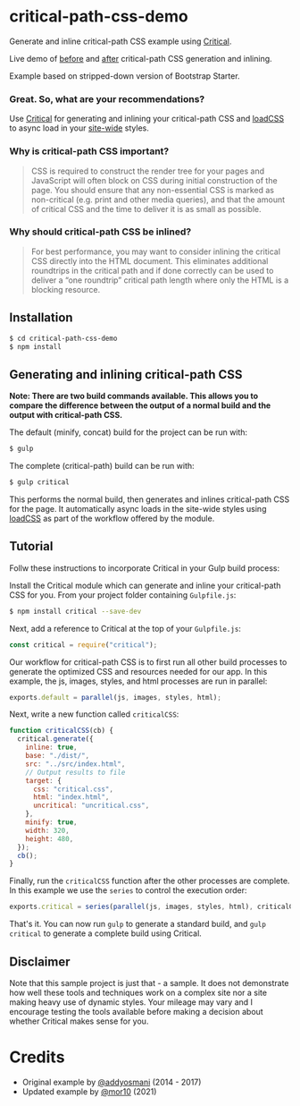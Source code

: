 # critical-path-css-demo

Generate and inline critical-path CSS example using [Critical](http://github.com/addyosmani/critical).

Live demo of [before](https://mor10.github.io/critical-path-css-demo/output/normal/index.html) and [after](https://mor10.github.io/critical-path-css-demo/output/critical/index.html) critical-path CSS generation and inlining.

Example based on stripped-down version of Bootstrap Starter.

### Great. So, what are your recommendations?

Use [Critical](https://github.com/addyosmani/critical) for generating and inlining your critical-path CSS and [loadCSS](https://github.com/filamentgroup/loadCSS/) to
async load in your [site-wide](https://github.com/addyosmani/critical-path-css-demo/blob/gh-pages/output/critical/index.html#L71) styles.

### Why is critical-path CSS important?

> CSS is required to construct the render tree for your pages and JavaScript will often block on CSS during initial construction of the page. You should ensure that any non-essential CSS is marked as non-critical (e.g. print and other media queries), and that the amount of critical CSS and the time to deliver it is as small as possible.

### Why should critical-path CSS be inlined?

> For best performance, you may want to consider inlining the critical CSS directly into the HTML document. This eliminates additional roundtrips in the critical path and if done correctly can be used to deliver a “one roundtrip” critical path length where only the HTML is a blocking resource.

## Installation

```sh
$ cd critical-path-css-demo
$ npm install
```

## Generating and inlining critical-path CSS

**Note: There are two build commands available. This allows you to compare the difference
between the output of a normal build and the output with critical-path CSS.**

The default (minify, concat) build for the project can be run with:

```sh
$ gulp
```

The complete (critical-path) build can be run with:

```sh
$ gulp critical
```

This performs the normal build, then generates and inlines critical-path CSS for the page. It automatically async loads in the site-wide styles using [loadCSS](https://github.com/filamentgroup/loadCSS/) as part of the workflow offered by the module.

## Tutorial

Follw these instructions to incorporate Critical in your Gulp build process:

Install the Critical module which can generate and inline your critical-path CSS for you. From your project folder containing `Gulpfile.js`:

```sh
$ npm install critical --save-dev
```

Next, add a reference to Critical at the top of your `Gulpfile.js`:

```js
const critical = require("critical");
```

Our workflow for critical-path CSS is to first run all other build processes to generate the optimized CSS and resources needed for our app. In this example, the js, images, styles, and html processes are run in parallel:

```js
exports.default = parallel(js, images, styles, html);
```

Next, write a new function called `criticalCSS`:

```js
function criticalCSS(cb) {
  critical.generate({
    inline: true,
    base: "./dist/",
    src: "../src/index.html",
    // Output results to file
    target: {
      css: "critical.css",
      html: "index.html",
      uncritical: "uncritical.css",
    },
    minify: true,
    width: 320,
    height: 480,
  });
  cb();
}
```

Finally, run the `criticalCSS` function after the other processes are complete. In this example we use the `series` to control the execution order:

```js
exports.critical = series(parallel(js, images, styles, html), criticalCSS);
```

That's it. You can now run `gulp` to generate a standard build, and `gulp critical` to generate a complete build using Critical.

## Disclaimer

Note that this sample project is just that - a sample. It does not demonstrate how well these tools and
techniques work on a complex site nor a site making heavy use of dynamic styles. Your mileage may vary
and I encourage testing the tools available before making a decision about whether Critical makes sense
for you.

# Credits

- Original example by [@addyosmani](https://github.com/addyosmani) (2014 - 2017)
- Updated example by [@mor10](https://github.com/mor10) (2021)
